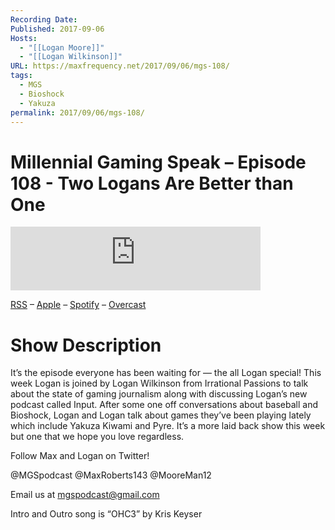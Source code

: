```yaml
---
Recording Date: 
Published: 2017-09-06
Hosts:
  - "[[Logan Moore]]"
  - "[[Logan Wilkinson]]"
URL: https://maxfrequency.net/2017/09/06/mgs-108/
tags:
  - MGS
  - Bioshock
  - Yakuza
permalink: 2017/09/06/mgs-108/
---
```

# Millennial Gaming Speak – Episode 108 - Two Logans Are Better than One

<iframe src="https://podcasters.spotify.com/pod/show/millennialgamingspeak/embed/episodes/Episode-108-Two-Logans-Are-Better-than-One-e1adhrp/a-a6ts43o" height="102px" width="400px" frameborder="0" scrolling="no"></iframe>


[RSS](https://anchor.fm/s/74aa3858/podcast/rss) – [Apple](https://podcasts.apple.com/us/podcast/episode-3-gdc-wrap-up/id1000915981?i=1000542222515) – [Spotify](https://open.spotify.com/episode/7wePXT4Bt22LWifVLx3n8y) – [Overcast](https://overcast.fm/+EtIgeWxEU)

# Show Description

It’s the episode everyone has been waiting for — the all Logan special! This week Logan is joined by Logan Wilkinson from Irrational Passions to talk about the state of gaming journalism along with discussing Logan’s new podcast called Input. After some one off conversations about baseball and Bioshock, Logan and Logan talk about games they’ve been playing lately which include Yakuza Kiwami and Pyre. It’s a more laid back show this week but one that we hope you love regardless.

Follow Max and Logan on Twitter!

@MGSpodcast
@MaxRoberts143
@MooreMan12

Email us at mgspodcast@gmail.com

Intro and Outro song is “OHC3” by Kris Keyser